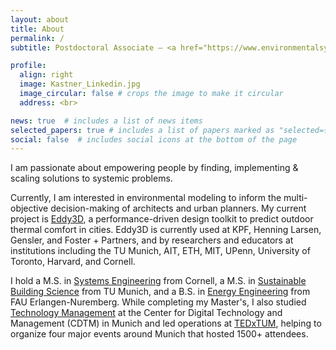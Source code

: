 ```yaml
---
layout: about
title: About
permalink: /
subtitle: Postdoctoral Associate — <a href="https://www.environmentalsystemslab.com/">Environmental Systems Lab</a> — Cornell University

profile:
  align: right
  image: Kastner_Linkedin.jpg
  image_circular: false # crops the image to make it circular
  address: <br>

news: true  # includes a list of news items
selected_papers: true # includes a list of papers marked as "selected={true}"
social: false  # includes social icons at the bottom of the page
---
```


I am passionate about empowering people by finding, implementing & scaling solutions to systemic problems.

Currently, I am interested in environmental modeling to inform the multi-objective decision-making of architects and urban planners. My current project is [Eddy3D](https://www.eddy3d.com), a performance-driven design toolkit to predict outdoor thermal comfort in cities.
Eddy3D is currently used at KPF, Henning Larsen, Gensler, and Foster + Partners, and by researchers and educators at institutions including the TU Munich, AIT, ETH, MIT, UPenn, University of Toronto, Harvard, and Cornell.

I hold a M.S. in [Systems Engineering](https://www.systemseng.cornell.edu/se/programs/systems-ms-degree) from Cornell, a M.S. in [Sustainable Building Science](https://www.cee.ed.tum.de/en/enpb/study-and-teaching/study-programs/resource-efficient-and-sustainable-building/) from TU Munich, and a B.S. in [Energy Engineering](https://www.et.studium.fau.de) from FAU Erlangen-Nuremberg. While completing my Master's, I also studied [Technology Management](https://www.cdtm.de/cdtm_team/patrick-kastner/) at the Center for Digital Technology and Management (CDTM) in Munich and led operations at [TEDxTUM](https://www.tedxtum.com/), helping to organize four major events around Munich that hosted 1500+ attendees.
